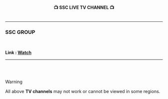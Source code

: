 <br>

<div align="center"><strong>📺 SSC LIVE TV CHANNEL 📺</strong></div>

<br>
<hr>

### SSC GROUP

<br>

**Link : [Watch](https://zazerconer.github.io/live-tv-malaysia-with-player/channel/rtm/tv1/)**

<hr>
<br>
<br>

> [!WARNING]
>
> All above **TV channels** may not work or cannot be viewed in some regions.

<br>
